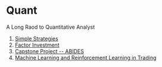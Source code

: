 # Quant

A Long Raod to Quantitative Analyst

1. [Simple Strategies](https://github.com/Michaelwhy11/Quant/tree/Simple_Strategies)
2. [Factor Investment](https://github.com/Michaelwhy11/Quant/tree/Factor_Investment)
3. [Capstone Project -- ABIDES](https://github.com/Michaelwhy11/Quant/tree/ABIDES)
4. [Machine Learning and Reinforcement Learning in Trading](https://github.com/Michaelwhy11/Quant/tree/ML/RL)

